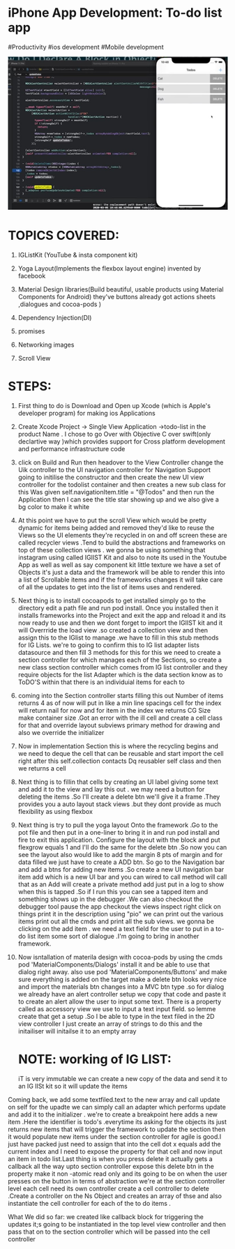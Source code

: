 # iPhone App Development: To-do list app

 #Productivity #ios development #Mobile development    

![Screenshot_2023-01-28-11-25-52-82_f9ee0578fe1cc94de7482bd41accb329_2](Screenshot_2023-01-28-11-25-52-82_f9ee0578fe1cc94de7482bd41accb329_2.jpg)

# TOPICS COVERED:
1) IGListKit (YouTube & insta component kit)
  
2) Yoga Layout(Implements the flexbox layout engine) invented by facebook 

3) Material Design libraries(Build beautiful, usable products using Material Components for Android) they've buttons already got actions sheets ,dialogues and cocoa-pods )

4) Dependency Injection(DI)

5) promises

6) Networking images 

7) Scroll View

 
# STEPS:

1) First thing to do is Download and Open up Xcode (which is Apple's developer program) for making ios Applications

2) Create Xcode Project -> Single View Application ->todo-list in the product Name . I chose to go Over with Objective C over swift(only declartive way )which provides support for Cross platform development and performance infrastructure code

3) click on Build and Run then headover to the View Controller change the Uik controller to the UI navigation controller for Navigation Support going to initilise the constructor and then create the new UI view controller for the todolist container and then creates a new sub class for this Was given self.navigationItem.title = "@Todos" and then run the Application then I can see the title star showing up and we also give a bg color to make it white

4) At this point we have to put the scroll View which would be pretty dynamic for items being added and removed they'd like to reuse the Views so the UI elements they're recycled in on and off screen these are called recycler views .Tend to build the abstractions and frameworks on top of these collection views . we gonna be using something that instagram using called IGlIST Kit and also to note its used in the Youtube App as well as well as say component kit little texture we have a set of Objects it's just a data and the framework will be able to render this into a list of Scrollable items and if the frameworks changes it will take care of all the updates to get into the list of items uses and rendered.

5)  Next thing is to install cocoapods to get installed simply go to the directory edit a path file and run pod install. Once you installed then it installs frameworks into the Project and exit the app and reload it and its now ready to use and then we dont forget to import the IGlIST kit and it will Overrride the load view .so created a collection view and then assign this to the IGlist to manage .we have to fill in this stub methods for IG Lists. we're to going to confirm this to IG list adapter lists datasource and then fill 3 methods for this for this we need to create a section controller for which manages each of the Sections, so create a new class section controller which comes from IG list controller and they require objects for the list Adapter which is the data section know as to ToDO'S within that there is an individuial items for each to

6) coming into the Section controller starts filling this out Number of items returns 4 as of now will put in like a  min line spacings cell for the index will return nail for now and for item in the index we returns CG Size make container size .Got an error with the ill cell and create a cell class for that and override layout subviews primary method for drawing and also we override the initializer

7) Now in implementation Section this is where the recycling begins and we need to deque the cell that can be reusable and start import the cell right after this self.collection contacts Dq reusabler self class and then we returns a cell

8)  Next thing is to fillin that cells by creating an UI label giving some text and add it to the view and lay this out . we may need a button for deleting the items .So I'll create a delete btn we'll give it a frame .They provides you a auto layout stack views .but they dont provide as much flexibility as using flexbox

9) Next thing is try to pull the yoga layout Onto the framework .Go to the pot file and then put in a one-liner to bring it in and run pod install and fire to exit this application. Configure the layout with the block and put flexgrow equals 1 and I'll do the same for the delete btn .So now you can see the layout also would like to add the margin 8 pts of margin and for data filled we just have to create a ADD btn. So go to the Navigation bar and add a btns for adding new items .So create a new UI navigation bar item add which is a new UI bar and you can wired to call method will call that as an Add will create a private method add just put in a log to show when this is tapped .So if I run this you can see a tapped item and something shows up in the debugger .We can also checkout the debugger tool pause the app checkout the views inspect right click on things print it in the description using "pio" we can print out the various items print out all the cmds and print all the sub views. we gonna be clicking on the add item . we need a text field for the user to put in a to-do list item some sort of dialogue .I'm going to bring in another framework.

10) Now isntallation of materila design with cocoa-pods by using the cmds       
    pod 'MaterialComponents/Dialogs' install it and be able to use that dialog     right away. also use pod 'MaterialComponents/Buttons' and make sure everything is added on the target make a delete btn looks very nice and import the materials btn changes into a MVC btn type .so for dialog we already have an alert controller setup we copy that code and paste it to create an alert allow the user to input some text. There is a property called as accessory view we use to input a text input field. so lemme create that get a setup .So I be able to type in the text filed in the 2D view controller I just create an array of strings to do this and the initailiser will initailse it to an empty array
    # NOTE: working of IG LIST:
     iT is very immutable we can create a new copy of the data and send it to an IG lISt kit so it will update the items

  Coming back, we add some textfiled.text to the new array and call update on self for the upadte we can simply call an adapter which performs update and add it to the initializer . we're to create  a breakpoint here adds a new item .Here the identifier is todo's .everytime its asking for the objects its just returns new items that will trigger the framework to update the section then it would populate new items under the section controller for agile is good.I just have packed just need to assign that into the cell dot x equals add the current index and I need to expose the property for that cell and now input an item in todo list.Last thing is when you press delete it actually gets a callback all the way upto section controller expose this delete btn in the property make it non -atomic read only and its going to be on when the user presses on the button in terms of abstraction we're at the section controller level each cell need its own controller create a cell controller to delete .Create a controller on the Ns Object and creates an array of thse and also instantiate the cell controller for each of the to do items .
 
 What We did so far: we created like callback block for triggering the updates it;s going to be instantiated in the top level view controller and then pass that on to the section controller which will be passed into the cell controller 
